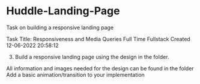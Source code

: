 # Huddle-Landing-Page
Task on building a responsive landing page 

Task Title: Responsiveness and Media Queries
Full Time
Fullstack
Created 12-06-2022 20:58:12

3) Build a responsive landing page using the design in the folder. 

All information and images needed for the design can be found in the folder
Add a basic animation/transition to your implementation
